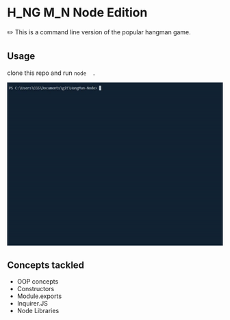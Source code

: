 # H_NG M_N Node Edition

:pencil2: This is a command line version of the popular hangman game. 

## Usage

clone this repo and run `node  .` 

![Hang man example](hangman.gif)

## Concepts tackled

- OOP concepts
- Constructors
- Module.exports
- Inquirer.JS
- Node Libraries

